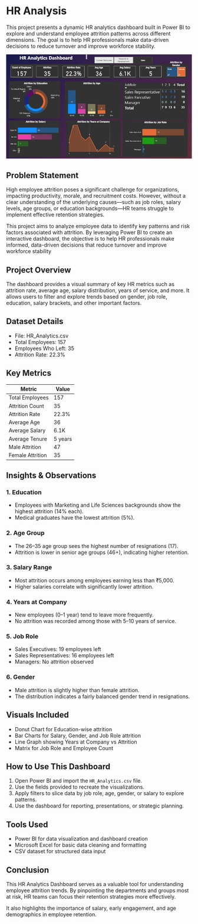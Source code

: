 # HR Analysis

This project presents a dynamic HR analytics dashboard built in Power BI to explore and understand employee attrition patterns across different dimensions. The goal is to help HR professionals make data-driven decisions to reduce turnover and improve workforce stability.

![HR Analytics Dashboard](HR_Analysis.jpg)

## Problem Statement ##
High employee attrition poses a significant challenge for organizations, impacting productivity, morale, and recruitment costs. However, without a clear understanding of the underlying causes—such as job roles, salary levels, age groups, or education backgrounds—HR teams struggle to implement effective retention strategies.

This project aims to analyze employee data to identify key patterns and risk factors associated with attrition. By leveraging Power BI to create an interactive dashboard, the objective is to help HR professionals make informed, data-driven decisions that reduce turnover and improve workforce stability
## Project Overview

The dashboard provides a visual summary of key HR metrics such as attrition rate, average age, salary distribution, years of service, and more. It allows users to filter and explore trends based on gender, job role, education, salary brackets, and other important factors.

## Dataset Details

- File: HR_Analytics.csv
- Total Employees: 157
- Employees Who Left: 35
- Attrition Rate: 22.3%

## Key Metrics

| Metric             | Value      |
|--------------------|------------|
| Total Employees    | 157        |
| Attrition Count    | 35         |
| Attrition Rate     | 22.3%      |
| Average Age        | 36         |
| Average Salary      | 6.1K       |
| Average Tenure     | 5 years    |
| Male Attrition     | 47         |
| Female Attrition   | 35         |

## Insights & Observations

### 1. Education
- Employees with Marketing and Life Sciences backgrounds show the highest attrition (14% each).
- Medical graduates have the lowest attrition (5%).

### 2. Age Group
- The 26–35 age group sees the highest number of resignations (17).
- Attrition is lower in senior age groups (46+), indicating higher retention.

### 3. Salary Range
- Most attrition occurs among employees earning less than ₹5,000.
- Higher salaries correlate with significantly lower attrition.

### 4. Years at Company
- New employees (0–1 year) tend to leave more frequently.
- No attrition was recorded among those with 5–10 years of service.

### 5. Job Role
- Sales Executives: 19 employees left
- Sales Representatives: 16 employees left
- Managers: No attrition observed

### 6. Gender
- Male attrition is slightly higher than female attrition.
- The distribution indicates a fairly balanced gender trend in resignations.

## Visuals Included

- Donut Chart for Education-wise attrition
- Bar Charts for Salary, Gender, and Job Role attrition
- Line Graph showing Years at Company vs Attrition
- Matrix for Job Role and Employee Count

## How to Use This Dashboard

1. Open Power BI and import the `HR_Analytics.csv` file.
2. Use the fields provided to recreate the visualizations.
3. Apply filters to slice data by job role, age, gender, or salary to explore patterns.
4. Use the dashboard for reporting, presentations, or strategic planning.

## Tools Used

- Power BI for data visualization and dashboard creation
- Microsoft Excel for basic data cleaning and formatting
- CSV dataset for structured data input

## Conclusion

This HR Analytics Dashboard serves as a valuable tool for understanding employee attrition trends. By pinpointing the departments and groups most at risk, HR teams can focus their retention strategies more effectively.

It also highlights the importance of salary, early engagement, and age demographics in employee retention.


